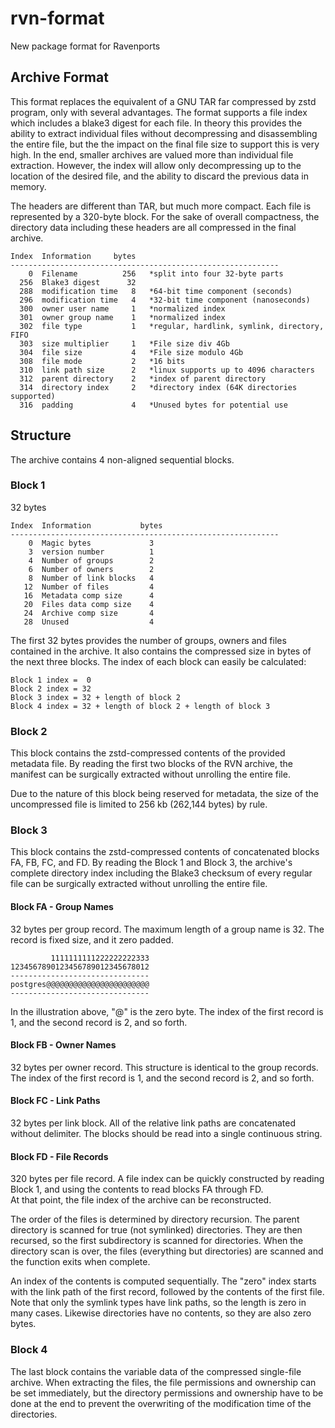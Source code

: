 # rvn-format
New package format for Ravenports

## Archive Format

This format replaces the equivalent of a GNU TAR far compressed by zstd program,
only with several advantages.  The format supports a file index which includes a
blake3 digest for each file.  In theory this provides the ability to extract
individual files without decompressing and disassembling the entire file, but the
the impact on the final file size to support this is very high.  In the end,
smaller archives are valued more than individual file extraction.  However, the
index will allow only decompressing up to the location of the desired file, and
the ability to discard the previous data in memory.

The headers are different than TAR, but much more compact.
Each file is represented by a 320-byte block.
For the sake of overall compactness, the directory data including these headers
are all compressed in the final archive.

```
Index  Information     bytes
------------------------------------------------------------
    0  Filename          256   *split into four 32-byte parts
  256  Blake3 digest      32
  288  modification time   8   *64-bit time component (seconds)
  296  modification time   4   *32-bit time component (nanoseconds)
  300  owner user name     1   *normalized index
  301  owner group name    1   *normalized index
  302  file type           1   *regular, hardlink, symlink, directory, FIFO
  303  size multiplier     1   *File size div 4Gb
  304  file size           4   *File size modulo 4Gb
  308  file mode           2   *16 bits
  310  link path size      2   *linux supports up to 4096 characters
  312  parent directory    2   *index of parent directory
  314  directory index     2   *directory index (64K directories supported)
  316  padding             4   *Unused bytes for potential use
```

## Structure

The archive contains 4 non-aligned sequential blocks.

### Block 1

32 bytes
```
Index  Information           bytes
------------------------------------------------------------
    0  Magic bytes             3
    3  version number          1
    4  Number of groups        2
    6  Number of owners        2
    8  Number of link blocks   4
   12  Number of files         4
   16  Metadata comp size      4
   20  Files data comp size    4
   24  Archive comp size       4
   28  Unused                  4
```
The first 32 bytes provides the number of groups, owners and files contained in the archive.
It also contains the compressed size in bytes of the next three blocks.  The index of
each block can easily be calculated:

    Block 1 index =  0
    Block 2 index = 32
    Block 3 index = 32 + length of block 2
    Block 4 index = 32 + length of block 2 + length of block 3


### Block 2

This block contains the zstd-compressed contents of the provided metadata file.
By reading the first two blocks of the RVN archive, the manifest can be surgically
extracted without unrolling the entire file.

Due to the nature of this block being reserved for metadata, the size of the
uncompressed file is limited to 256 kb (262,144 bytes) by rule.

### Block 3

This block contains the zstd-compressed contents of concatenated blocks
FA, FB, FC, and FD.  By reading the Block 1 and Block 3, the archive's complete
directory index including the Blake3 checksum of every regular file can be
surgically extracted without unrolling the entire file.

#### Block FA - Group Names

32 bytes per group record.
The maximum length of a group name is 32.  The record is fixed size, and it zero padded.
```
         1111111111222222222333
1234567890123456789012345678012
-------------------------------
postgres@@@@@@@@@@@@@@@@@@@@@@@
-------------------------------
```
In the illustration above, "@" is the zero byte.
The index of the first record is 1, and the second record is 2, and so forth.

#### Block FB - Owner Names

32 bytes per owner record.
This structure is identical to the group records.
The index of the first record is 1, and the second record is 2, and so forth.

#### Block FC - Link Paths

32 bytes per link block.
All of the relative link paths are concatenated without delimiter.  The blocks
should be read into a single continuous string.

#### Block FD - File Records

320 bytes per file record.
A file index can be quickly constructed by reading Block 1, and using the contents to read blocks FA through FD.  
At that point, the file index of the archive can be reconstructed.

The order of the files is determined by directory recursion.
The parent directory is scanned for true (not symlinked) directories.  They are then recursed, so the first
subdirectory is scanned for directories.  When the directory scan is over, the files (everything but
directories) are scanned and the function exits when complete.  

An index of the contents is computed sequentially.
The "zero" index starts with the link path of the first record, followed by the contents of the first file.  
Note that only the symlink types have link paths, so the length is zero in many cases.
Likewise directories have no contents, so they are also zero bytes.

### Block 4

The last block contains the variable data of the compressed single-file archive.
When extracting the files, the file permissions and ownership can be set immediately, but the directory
permissions and ownership have to be done at the end to prevent the overwriting of the modification
time of the directories.
